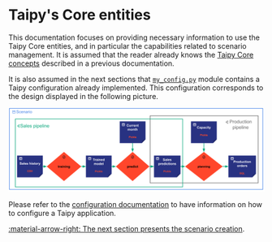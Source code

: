 # Taipy's Core entities

This documentation focuses on providing necessary information to use the Taipy Core entities, and in particular
the capabilities related to scenario management. It is assumed that the reader already knows the [Taipy Core
concepts](../concepts/index.md) described in a previous documentation.

It is also assumed in the next sections that [`my_config.py`](../my_config.py) module contains a Taipy configuration
already implemented. This configuration corresponds to the design displayed in the following picture.

![scenarios](../pic/scenarios.svg)

Please refer to the [configuration documentation](../config/index.md) to have information on how to configure a
Taipy application.

[:material-arrow-right: The next section presents the scenario creation](scenario-creation.md).

